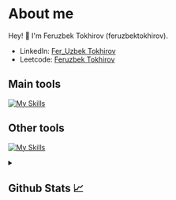 # About me
<p>Hey! 👋 I'm Feruzbek Tokhirov (feruzbektokhirov).</p>

- LinkedIn:                            [Fer_Uzbek Tokhirov](https://www.linkedin.com/in/fer-uzbek-tokhirov-714ba4305/)
- Leetcode:                           [Feruzbek Tokhirov](https://leetcode.com/u/475z53SBn4/)
## Main tools
[![My Skills](https://skillicons.dev/icons?i=python,pycharm,github)](https://skillicons.dev)

## Other tools
[![My Skills](https://skillicons.dev/icons?i=git,vscode,html,css,javascript)](https://skillicons.dev)

<details>
  <summary><b><h2>Github Stats 📈 <h2></b></summary>
  <a href="[https://github.com/Feruzbek-Tokhirov]
    <p align="left">
      <img src="https://github-profile-summary-cards.vercel.app/api/cards/profile-details?username=Feruzbek-Tokhirov&theme=github_dark">
      <img align="left" src="https://github-profile-summary-cards.vercel.app/api/cards/stats?username=Feruzbek-Tokhirov&theme=github_dark">
      <img align="left" src="https://github-profile-summary-cards.vercel.app/api/cards/productive-time?username=Feruzbek-Tokhirov&theme=github_dark&utcOffset=5"><br>
    </p>
  </a> 
</details>

